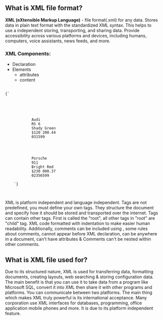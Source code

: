 ## What is XML file format?

**XML (eXtensible Markup Language)** - file format(.xml) for any data. Stores data in plain text format with the standardized XML syntax. This helps to use a independent storing, transporting, and sharing data. Provide accessibility across various platforms and devices, including humans, computers, voice assistants, news feeds, and more.

### XML Components:

-   Declaration
-   Elements
    -   attributes
    -   content

<pre>

<code class="language-xml hljs">{`
<?xml version="1.0" encoding="UTF-8"?> <!--Information about XML, declaration-->

    <!--All the other tags in XML document are called elements-->
    <Catalog>
        <Car>
            <Brand>Audi</Brand>
            <Model>RS 6</Model>
            <Color>Shady Green</Color>
            <Price sale="true">$120 200.44</Price> <!--Descriptors names="values" called attributes-->
            <BodyNumber>031599</BodyNumber>
        </Car>

        <!--Values inside tags is a content-->
        <Car>
            <Brand>Porsche</Brand>
            <Model>911</Model>
            <Color>Bright Red</Color>
            <Price>$230 000.37</Price>
            <BodyNumber>02356599</BodyNumber>
        </Car>
    </Catalog>`}

</code>
</pre>

XML is platform independent and language independent. Tags are not predefined, you must define your own tags. They structure the document and specify
how it should be stored and transported over the internet. Tags can contain other tags.
First is called the "root", all other tags in "root" are "child" tag. XML code formatted with indentation to make easier human readability. Additionally, comments can be included using <!-- -->,
some rules about comments, cannot appear before XML declaration, can be anywhere in a document, can't have attributes &
Comments can't be nested within other comments.

## What is XML file used for?

Due to its structured nature, XML is used for transferring data, formatting documents, creating layouts, web searching & storing configuration data.
The main benefit is that you can use it to take data from a program like Microsoft SQL, convert it into XML then share it with other programs and platforms. You can communicate between two platforms. The main thing which makes XML truly powerful is its international acceptance. Many corporation use XML interfaces for databases, programming, office application mobile phones and more. It is due to its platform independent feature.

